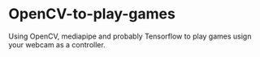 # OpenCV-to-play-games
Using OpenCV, mediapipe and probably Tensorflow to play games usign your webcam as a controller.
